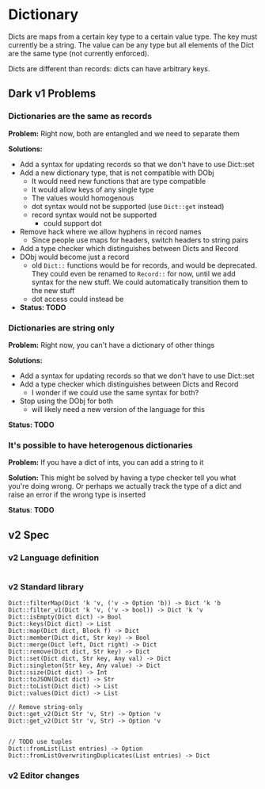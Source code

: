 # Dictionary

Dicts are maps from a certain key type to a certain value type. The key must currently be a string. The value can be any type but all elements of the Dict are the same type \(not currently enforced\).

Dicts are different than records: dicts can have arbitrary keys.

## Dark v1 Problems

### Dictionaries are the same as records

**Problem:** Right now, both are entangled and we need to separate them

**Solutions:**

* Add a syntax for updating records so that we don't have to use Dict::set
* Add a new dictionary type, that is not compatible with DObj
  * It would need new functions that are type compatible
  * It would allow keys of any single type
  * The values would homogenous
  * dot syntax would not be supported \(use `Dict::get` instead\)
  * record syntax would not be supported
    * could support dot
* Remove hack where we allow hyphens in record names
  * Since people use maps for headers, switch headers to string pairs
* Add a type checker which distinguishes between Dicts and Record
* DObj would become just a record
  * old `Dict::` functions would be for records, and would be deprecated. They could even be renamed to `Record::` for now, until we add syntax for the new stuff. We could automatically transition them to the new stuff
  * dot access could instead be 
* **Status: TODO**

### Dictionaries are **string only**

**Problem:** Right now, you can't have a dictionary of other things

**Solutions:**

* Add a syntax for updating records so that we don't have to use Dict::set
* Add a type checker which distinguishes between Dicts and Record
  * I wonder if we could use the same syntax for both?
* Stop using the DObj for both
  * will likely need a new version of the language for this

**Status: TODO**

### It's possible to have heterogenous dictionaries

**Problem:** If you have a dict of ints, you can add a string to it

**Solution:** This might be solved by having a type checker tell you what you're doing wrong. Or perhaps we actually track the type of a dict and raise an error if the wrong type is inserted

**Status**: **TODO**

## v2 Spec

### v2 Language definition

```text

```

### v2 Standard library

```text
Dict::filterMap(Dict 'k 'v, ('v -> Option 'b)) -> Dict 'k 'b
Dict::filter_v1(Dict 'k 'v, ('v -> bool)) -> Dict 'k 'v
Dict::isEmpty(Dict dict) -> Bool
Dict::keys(Dict dict) -> List
Dict::map(Dict dict, Block f) -> Dict
Dict::member(Dict dict, Str key) -> Bool
Dict::merge(Dict left, Dict right) -> Dict
Dict::remove(Dict dict, Str key) -> Dict
Dict::set(Dict dict, Str key, Any val) -> Dict
Dict::singleton(Str key, Any value) -> Dict
Dict::size(Dict dict) -> Int
Dict::toJSON(Dict dict) -> Str
Dict::toList(Dict dict) -> List
Dict::values(Dict dict) -> List

// Remove string-only
Dict::get_v2(Dict Str 'v, Str) -> Option 'v
Dict::get_v2(Dict Str 'v, Str) -> Option 'v


// TODO use tuples
Dict::fromList(List entries) -> Option
Dict::fromListOverwritingDuplicates(List entries) -> Dict

```

### v2 Editor changes

### 

